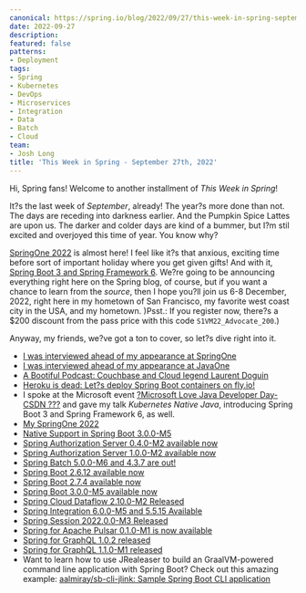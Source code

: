 ```yaml
---
canonical: https://spring.io/blog/2022/09/27/this-week-in-spring-september-27th-2022
date: 2022-09-27
description: 
featured: false
patterns:
- Deployment
tags:
- Spring
- Kubernetes
- DevOps
- Microservices
- Integration
- Data
- Batch
- Cloud
team:
- Josh Long
title: 'This Week in Spring - September 27th, 2022'
---
```


<div>
 <p>Hi, Spring fans! Welcome to another installment of <em>This Week in Spring</em>!</p>
 <p>It?s the last week of <em>September</em>, already! The year?s more done than not. The days are receding into darkness earlier. And the Pumpkin Spice Lattes are upon us. The darker and colder days are kind of a bummer, but I?m stil excited and overjoyed this time of year. You know why?</p>
 <p><a href="https://springone.io">SpringOne 2022</a> is almost here! I feel like it?s that anxious, exciting time before sort of important holiday where you get given gifts! And with it, <a href="https://spring.io/blog/2022/09/26/native-support-in-spring-boot-3-0-0-m5">Spring Boot 3 and Spring Framework 6</a>. We?re going to be announcing everything right here on the Spring blog, of course, but if you want a chance to learn from the <em>source</em>, then I hope you?ll join us 6-8 December, 2022, right here in my hometown of San Francisco, my favorite west coast city in the USA, and my hometown. )Psst.: If you register now, there?s a $200 discount from the pass price with this code <code>S1VM22_Advocate_200</code>.)</p>
 <p>Anyway, my friends, we?ve got a ton to cover, so let?s dive right into it.</p>
 <ul>
  <li><a href="https://www.youtube.com/watch?v=GF5IJGwpY5k">I was interviewed ahead of my appearance at SpringOne</a></li>
  <li><a href="https://twitter.com/java/status/1574417393119641602?s=12&amp;t=dDhCaAwDcxLyFxDGDA2Lkg">I was interviewed ahead of my appearance at JavaOne</a></li>
  <li><a href="https://spring.io/blog/2022/09/22/a-bootiful-podcast-couchbase-and-cloud-legend-laurent-doguin">A Bootiful Podcast: Couchbase and Cloud legend Laurent Doguin</a></li>
  <li><a href="https://blog.codecentric.de/en/2022/09/spring-boot-flyio/">Heroku is dead: Let?s deploy Spring Boot containers on fly.io!</a></li>
  <li>I spoke at the Microsoft event <a href="https://live.csdn.net/room/MicrosoftReactor/xLa9RJC8">?Microsoft Love Java Developer Day-CSDN ???</a> and gave my talk <em>Kubernetes Native Java</em>, introducing Spring Boot 3 and Spring Framework 6, as well.</li>
  <li><a href="https://spring.io/blog/2022/09/23/my-springone-2022">My SpringOne 2022</a></li>
  <li><a href="https://spring.io/blog/2022/09/26/native-support-in-spring-boot-3-0-0-m5">Native Support in Spring Boot 3.0.0-M5</a></li>
  <li><a href="https://spring.io/blog/2022/09/21/spring-authorization-server-0-4-0-m2-available-now">Spring Authorization Server 0.4.0-M2 available now</a></li>
  <li><a href="https://spring.io/blog/2022/09/21/spring-authorization-server-1-0-0-m2-available-now">Spring Authorization Server 1.0.0-M2 available now</a></li>
  <li><a href="https://spring.io/blog/2022/09/22/spring-batch-5-0-0-m6-and-4-3-7-are-out">Spring Batch 5.0.0-M6 and 4.3.7 are out!</a></li>
  <li><a href="https://spring.io/blog/2022/09/22/spring-boot-2-6-12-available-now">Spring Boot 2.6.12 available now</a></li>
  <li><a href="https://spring.io/blog/2022/09/22/spring-boot-2-7-4-available-now">Spring Boot 2.7.4 available now</a></li>
  <li><a href="https://spring.io/blog/2022/09/22/spring-boot-3-0-0-m5-available-now">Spring Boot 3.0.0-M5 available now</a></li>
  <li><a href="https://spring.io/blog/2022/09/20/spring-cloud-dataflow-2-10-0-m2-released">Spring Cloud Dataflow 2.10.0-M2 Released</a></li>
  <li><a href="https://spring.io/blog/2022/09/21/spring-integration-6-0-0-m5-and-5-5-15-available">Spring Integration 6.0.0-M5 and 5.5.15 Available</a></li>
  <li><a href="https://spring.io/blog/2022/09/20/spring-session-2022-0-0-m3-released">Spring Session 2022.0.0-M3 Released</a></li>
  <li><a href="https://spring.io/blog/2022/09/20/spring-for-apache-pulsar-0-1-0-m1-is-now-available">Spring for Apache Pulsar 0.1.0-M1 is now available</a></li>
  <li><a href="https://spring.io/blog/2022/09/20/spring-for-graphql-1-0-2-released">Spring for GraphQL 1.0.2 released</a></li>
  <li><a href="https://spring.io/blog/2022/09/20/spring-for-graphql-1-1-0-m1-released">Spring for GraphQL 1.1.0-M1 released</a></li>
  <li>Want to learn how to use JRealeaser to build an GraalVM-powered command line application with Spring Boot? Check out this amazing example: <a href="https://github.com/aalmiray/sb-cli-jlink">aalmiray/sb-cli-jlink: Sample Spring Boot CLI application</a></li>
 </ul>
</div>

